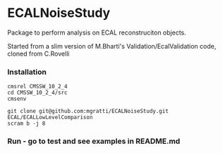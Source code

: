 
# ECALNoiseStudy
Package to perform analysis on ECAL reconstruciton objects.

Started from a slim version of M.Bharti's Validation/EcalValidation code, cloned from C.Rovelli  

### Installation 
```
cmsrel CMSSW_10_2_4
cd CMSSW_10_2_4/src
cmsenv

git clone git@github.com:mgratti/ECALNoiseStudy.git ECAL/ECALLowLevelComparison
scram b -j 8
```

### Run - go to test and see examples in README.md
